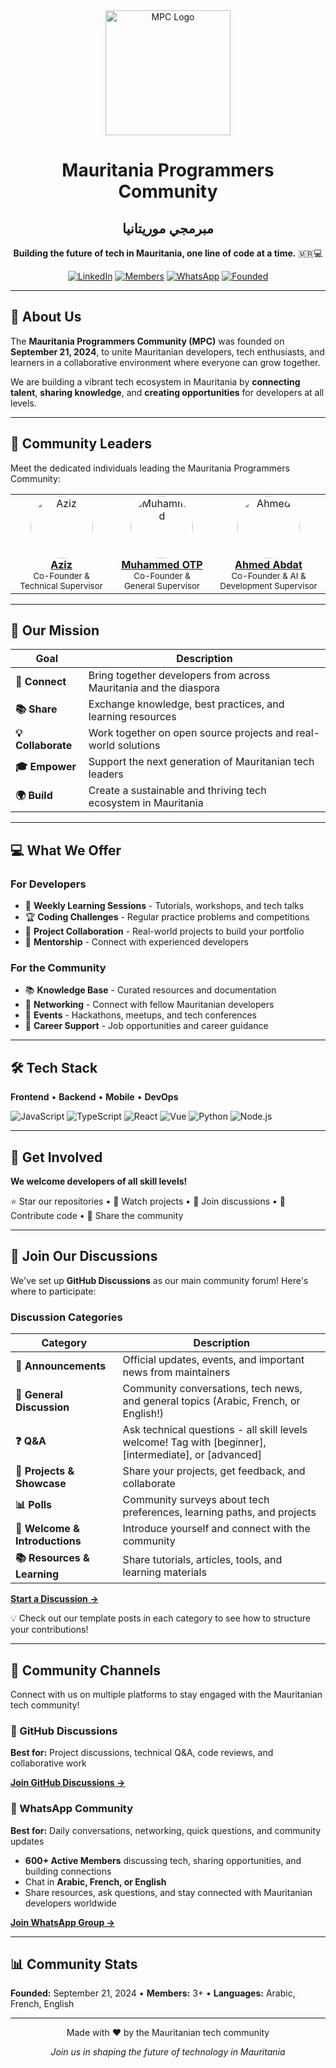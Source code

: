 <div align="center">

<img src="https://github.com/Mauritania-Programmers-Community.png" alt="MPC Logo" width="200"/>

# Mauritania Programmers Community
## مبرمجي موريتانيا

**Building the future of tech in Mauritania, one line of code at a time.** 🇲🇷💻

[![LinkedIn](https://img.shields.io/badge/LinkedIn-0077B5?style=for-the-badge&logo=linkedin&logoColor=white)](https://linkedin.com/company/مبرمجي-موريتانيا)
[![Members](https://img.shields.io/badge/Members-3+-green?style=for-the-badge)](https://github.com/orgs/Mauritania-Programmers-Community/people)
[![WhatsApp](https://img.shields.io/badge/WhatsApp-600%2B-25D366?style=for-the-badge&logo=whatsapp&logoColor=white)](https://chat.whatsapp.com/L13JBkYOBXqK9p8FYZE00x)
[![Founded](https://img.shields.io/badge/Founded-Sep_2024-blue?style=for-the-badge)](https://github.com/Mauritania-Programmers-Community)

</div>

---

## 🎯 About Us

The **Mauritania Programmers Community (MPC)** was founded on **September 21, 2024**, to unite Mauritanian developers, tech enthusiasts, and learners in a collaborative environment where everyone can grow together.

We are building a vibrant tech ecosystem in Mauritania by **connecting talent**, **sharing knowledge**, and **creating opportunities** for developers at all levels.

---

## 👥 Community Leaders

Meet the dedicated individuals leading the Mauritania Programmers Community:

<div align="center">

<table>
<tr>
<td align="center">
<a href="https://github.com/aziz0x00">
<img src="https://github.com/aziz0x00.png" width="100" style="border-radius: 50%;" alt="Aziz"/>
<br />
<strong>Aziz</strong>
</a>
<br />
<sub>Co-Founder & Technical Supervisor</sub>
</td>
<td align="center">
<a href="https://github.com/Muhammed-OTP">
<img src="https://github.com/Muhammed-OTP.png" width="100" style="border-radius: 50%;" alt="Muhammed"/>
<br />
<strong>Muhammed OTP</strong>
</a>
<br />
<sub>Co-Founder & General Supervisor</sub>
</td>
<td align="center">
<a href="https://github.com/ahmed-abdat">
<img src="https://github.com/ahmed-abdat.png" width="100" style="border-radius: 50%;" alt="Ahmed"/>
<br />
<strong>Ahmed Abdat</strong>
</a>
<br />
<sub>Co-Founder & AI & Development Supervisor</sub>
</td>
</tr>
</table>

</div>

---

## 🚀 Our Mission

| Goal | Description |
|------|-------------|
| **🤝 Connect** | Bring together developers from across Mauritania and the diaspora |
| **📚 Share** | Exchange knowledge, best practices, and learning resources |
| **💡 Collaborate** | Work together on open source projects and real-world solutions |
| **🎓 Empower** | Support the next generation of Mauritanian tech leaders |
| **🌍 Build** | Create a sustainable and thriving tech ecosystem in Mauritania |

---

## 💻 What We Offer

### For Developers
- 📖 **Weekly Learning Sessions** - Tutorials, workshops, and tech talks
- 🏆 **Coding Challenges** - Regular practice problems and competitions
- 🚀 **Project Collaboration** - Real-world projects to build your portfolio
- 👥 **Mentorship** - Connect with experienced developers

### For the Community
- 📚 **Knowledge Base** - Curated resources and documentation
- 🤝 **Networking** - Connect with fellow Mauritanian developers
- 🎉 **Events** - Hackathons, meetups, and tech conferences
- 💼 **Career Support** - Job opportunities and career guidance

---

## 🛠️ Tech Stack

**Frontend** • **Backend** • **Mobile** • **DevOps**

![JavaScript](https://img.shields.io/badge/-JavaScript-F7DF1E?style=flat-square&logo=javascript&logoColor=black)
![TypeScript](https://img.shields.io/badge/-TypeScript-3178C6?style=flat-square&logo=typescript&logoColor=white)
![React](https://img.shields.io/badge/-React-61DAFB?style=flat-square&logo=react&logoColor=black)
![Vue](https://img.shields.io/badge/-Vue.js-4FC08D?style=flat-square&logo=vue.js&logoColor=white)
![Python](https://img.shields.io/badge/-Python-3776AB?style=flat-square&logo=python&logoColor=white)
![Node.js](https://img.shields.io/badge/-Node.js-339933?style=flat-square&logo=node.js&logoColor=white)

---

## 🤝 Get Involved

**We welcome developers of all skill levels!**

⭐ Star our repositories • 👀 Watch projects • 💬 Join discussions • 🔧 Contribute code • 📢 Share the community

---

## 💬 Join Our Discussions

We've set up **GitHub Discussions** as our main community forum! Here's where to participate:

### Discussion Categories

| Category | Description |
|----------|-------------|
| **📢 Announcements** | Official updates, events, and important news from maintainers |
| **💬 General Discussion** | Community conversations, tech news, and general topics (Arabic, French, or English!) |
| **❓ Q&A** | Ask technical questions - all skill levels welcome! Tag with [beginner], [intermediate], or [advanced] |
| **🚀 Projects & Showcase** | Share your projects, get feedback, and collaborate |
| **📊 Polls** | Community surveys about tech preferences, learning paths, and projects |
| **👋 Welcome & Introductions** | Introduce yourself and connect with the community |
| **📚 Resources & Learning** | Share tutorials, articles, tools, and learning materials |

**[Start a Discussion →](https://github.com/Mauritania-Programmers-Community/.github/discussions)**

💡 Check out our template posts in each category to see how to structure your contributions!

---

## 📱 Community Channels

Connect with us on multiple platforms to stay engaged with the Mauritanian tech community!

### 💬 GitHub Discussions
**Best for:** Project discussions, technical Q&A, code reviews, and collaborative work

**[Join GitHub Discussions →](https://github.com/Mauritania-Programmers-Community/.github/discussions)**

### 💚 WhatsApp Community
**Best for:** Daily conversations, networking, quick questions, and community updates

- **600+ Active Members** discussing tech, sharing opportunities, and building connections
- Chat in **Arabic, French, or English**
- Share resources, ask questions, and stay connected with Mauritanian developers worldwide

**[Join WhatsApp Group →](https://chat.whatsapp.com/L13JBkYOBXqK9p8FYZE00x)**

---

## 📊 Community Stats

**Founded:** September 21, 2024 • **Members:** 3+ • **Languages:** Arabic, French, English

---

<div align="center">

Made with ❤️ by the Mauritanian tech community

*Join us in shaping the future of technology in Mauritania*

</div>
